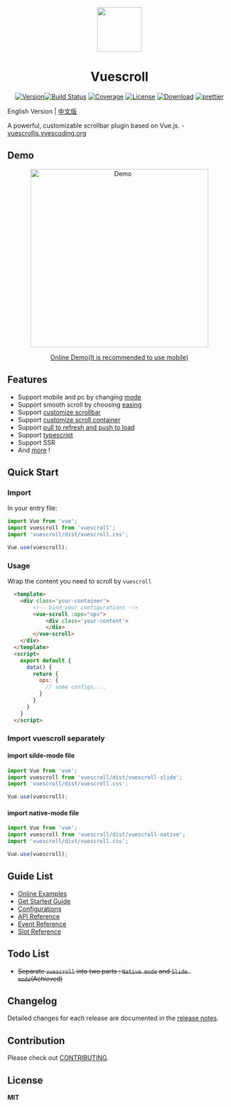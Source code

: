  <p align="center"><a href="http://vuescrolljs.yvescoding.org/"><img width="100" src="http://vuescrolljs.yvescoding.org/logo.png" /></a></p>
<h1 align="center">Vuescroll</h1>
<p align="center">
  <a href="https://www.npmjs.com/package/vuescroll"><img src="https://img.shields.io/npm/v/vuescroll.svg" alt="Version"></a><a href="https://circleci.com/gh/YvesCoding/vuescroll/tree/dev"><img src="https://img.shields.io/circleci/project/YvesCoding/vuescroll/dev.svg" alt="Build Status"></a>
   <a href="https://codecov.io/github/YvesCoding/vuescroll?branch=dev"><img src="https://img.shields.io/codecov/c/github/YvesCoding/vuescroll/dev.svg" alt="Coverage"></a>
  <a href="https://www.npmjs.com/package/vuescroll"><img src="https://img.shields.io/npm/l/vuescroll.svg" alt="License"></a>
<a href="https://www.npmjs.com/package/vuescroll"><img src="https://img.shields.io/npm/dm/vuescroll.svg" alt="Download"></a>
<a href="https://github.com/YvesCoding/vuescroll"><img src="https://img.shields.io/badge/code_style-prettier-ff69b4.svg?style=flat-square" alt="prettier"></a>
</p>

English Version | [中文版](https://github.com/YvesCoding/vuescroll/blob/dev/README-ZH.md)

A powerful, customizable scrollbar plugin based on Vue.js. - [vuescrolljs.yvescoding.org](http://vuescrolljs.yvescoding.org/)

## Demo

<p align="center">
  <a href="https://github.com/YvesCoding/vuescroll-issue-list-demo" target="_blank"><img src="https://github.com/wangyi7099/pictureCdn/blob/master/allPic/vuescroll/show1.gif?raw=true" width="400"  alt="Demo"/></a>
</p>

<p align="center">
  <a href="https://vuescroll-issue-list-demo-zdizhghthq.now.sh">Online Demo(It is recommended to use mobile)</a>
</p>

## Features

- Support mobile and pc by changing [mode](http://vuescrolljs.yvescoding.org/guide/configuration.html#vuescroll)
- Support smooth scroll by choosing [easing](http://vuescrolljs.yvescoding.org/guide/configuration.html#detailed-options-2)
- Support [customize scrollbar](http://vuescrolljs.yvescoding.org/guide/configuration.html#bar)
- Support [customize scroll container](http://vuescrolljs.yvescoding.org/guide/slot.html#customize-container-panel-content)
- Support [pull to refresh and push to load](http://vuescrolljs.yvescoding.org/guide/configuration.html#explanation)
- Support [typescript](http://vuescrolljs.yvescoding.org/guide/typescript.html)
- Support SSR
- And [more](http://vuescrolljs.yvescoding.org/guide/#features) !

## Quick Start

### Import

In your entry file:

```javascript
import Vue from 'vue';
import vuescroll from 'vuescroll';
import 'vuescroll/dist/vuescroll.css';

Vue.use(vuescroll);
```

### Usage

Wrap the content you need to scroll by `vuescroll`

```html
  <template>
    <div class='your-container'>
        <!-- bind your configurations -->
        <vue-scroll :ops="ops">
            <div class='your-content'>
            </div>
        </vue-scroll>
    </div>
  </template>
  <script>
    export default {
      data() {
        return {
          ops: {
            // some configs....
          }
        }
      }
    }
  </script>
```

### Import vuescroll separately

#### import silde-mode file

```javascript
import Vue from 'vue';
import vuescroll from 'vuescroll/dist/vuescroll-slide';
import 'vuescroll/dist/vuescroll.css';

Vue.use(vuescroll);
```

#### import native-mode file

```javascript
import Vue from 'vue';
import vuescroll from 'vuescroll/dist/vuescroll-native';
import 'vuescroll/dist/vuescroll.css';

Vue.use(vuescroll);
```

## Guide List

- [Online Examples](http://vuescrolljs.yvescoding.org/demo/)
- [Get Started Guide](http://vuescrolljs.yvescoding.org/guide/getting-started.html)
- [Configurations](http://vuescrolljs.yvescoding.org/guide/configuration.html)
- [API Reference](http://vuescrolljs.yvescoding.org/guide/api.html)
- [Event Reference](http://vuescrolljs.yvescoding.org/guide/event.html)
- [Slot Reference](http://vuescrolljs.yvescoding.org/guide/slot.html)

## Todo List

- ~~Separate `vuescroll` into two parts : `Native mode` and `Slide mode`(Achieved)~~

## Changelog

Detailed changes for each release are documented in the [release notes](https://github.com/YvesCoding/releases).

## Contribution

Please check out [CONTRIBUTING](.github/CONTRIBUTING.md).

## License

**MIT**
